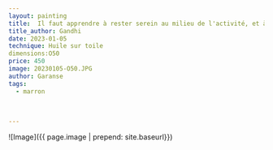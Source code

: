 ```yaml
---
layout: painting
title:  Il faut apprendre à rester serein au milieu de l'activité, et à être vibrant de vie au repos." 
title_author: Gandhi 
date: 2023-01-05
technique: Huile sur toile
dimensions:O50
price: 450
image: 20230105-O50.JPG
author: Garanse
tags:
  - marron
  
  
  
---
```

![Image]({{ page.image | prepend: site.baseurl}})

